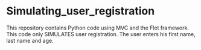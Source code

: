 # Simulating_user_registration
This repository contains Python code using MVC and the Flet framework. This code only SIMULATES user registration. The user enters his first name, last name and age.
